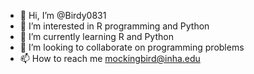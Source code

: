 - 👋 Hi, I’m @Birdy0831
- 👀 I’m interested in R programming and Python
- 🌱 I’m currently learning R and Python
- 💞️ I’m looking to collaborate on programming problems
- 📫 How to reach me mockingbird@inha.edu

<!---
Birdy0831/Birdy0831 is a ✨ special ✨ repository because its `README.md` (this file) appears on your GitHub profile.
You can click the Preview link to take a look at your changes.
--->
